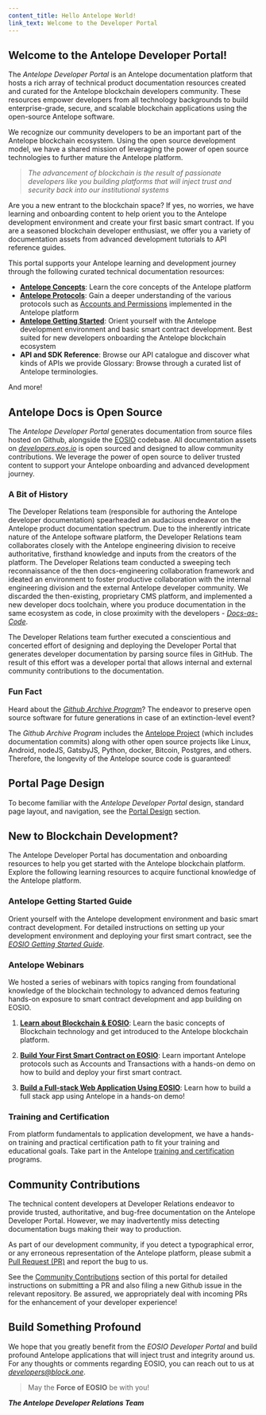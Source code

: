 ```yaml
---
content_title: Hello Antelope World!
link_text: Welcome to the Developer Portal
---
```


## Welcome to the Antelope Developer Portal!

The *Antelope Developer Portal* is an Antelope documentation platform that hosts a rich array of technical product documentation resources created and curated for the Antelope blockchain developers community. These resources empower developers from all technology backgrounds to build enterprise-grade, secure, and scalable blockchain applications using the open-source Antelope software.

We recognize our community developers to be an important part of the Antelope blockchain ecosystem. Using the open source development model, we have a shared mission of leveraging the power of open source technologies to further mature the Antelope platform.

> *The advancement of blockchain is the result of passionate developers like you building platforms that will inject trust and security back into our institutional systems*

Are you a new entrant to the blockchain space? If yes, no worries, we have learning and onboarding content to help orient you to the Antelope development environment and create your first basic smart contract. If you are a seasoned blockchain developer enthusiast, we offer you a variety of documentation assets from advanced development tutorials to API reference guides.

This portal supports your Antelope learning and development journey through the following curated technical documentation resources:

* [**Antelope Concepts**](../20_introduction-to-eosio): Learn the core concepts of the Antelope platform
* [**Antelope Protocols**](../60_protocol-guides): Gain a deeper understanding of the various protocols such as [Accounts and Permissions](../60_protocol-guides/40_accounts_and_permissions.md) implemented in the Antelope platform
* [**Antelope Getting Started**](../30_getting-started-guide): Orient yourself with the Antelope development environment and basic smart contract development. Best suited for new developers onboarding the Antelope blockchain ecosystem
* **API and SDK Reference**: Browse our API catalogue and discover what kinds of APIs we provide
Glossary: Browse through a curated list of Antelope terminologies.

And more!

## Antelope Docs is Open Source

The *Antelope Developer Portal* generates documentation from source files hosted on Github, alongside the [EOSIO](https://github.com/EOSIO) codebase. All documentation assets on [*developers.eos.io*](https://developers.eos.io/) is open sourced and designed to allow community contributions. We leverage the power of open source to deliver trusted content to support your Antelope onboarding and advanced development journey.

### A Bit of History

The Developer Relations team (responsible for authoring the Antelope developer documentation) spearheaded an audacious endeavor on the Antelope product documentation spectrum. Due to the inherently intricate nature of the Antelope software platform, the Developer Relations team collaborates closely with the Antelope engineering division to receive authoritative, firsthand knowledge and inputs from the creators of the platform. The Developer Relations team conducted a sweeping tech reconnaissance of the then docs-engineering collaboration framework and ideated an environment to foster productive collaboration with the internal engineering division and the external Antelope developer community. We discarded the then-existing, proprietary CMS platform, and implemented a new developer docs toolchain, where you produce documentation in the same ecosystem as code, in close proximity with the developers - [*Docs-as-Code*](https://www.docslikecode.com/).

The Developer Relations team further executed a conscientious and concerted effort of designing and deploying the Developer Portal that generates developer documentation by parsing source files in GitHub. The result of this effort was a developer portal that allows internal and external community contributions to the documentation.

### Fun Fact

Heard about the [*Github Archive Program*](https://archiveprogram.github.com/)? The endeavor to preserve open source software for future generations in case of an extinction-level event? 

The *Github Archive Program* includes the [Antelope Project](https://github.com/EOSIO) (which includes documentation commits) along with other open source projects like Linux, Android, nodeJS, GatsbyJS, Python, docker, Bitcoin, Postgres, and others. Therefore, the longevity of the Antelope source code is guaranteed!

## Portal Page Design

To become familiar with the *Antelope Developer Portal* design, standard page layout, and navigation, see the [Portal Design](10_portal-design) section.

## New to Blockchain Development?

The Antelope Developer Portal has documentation and onboarding resources to help you get started with the Antelope blockchain platform. Explore the following learning resources to acquire functional knowledge of the Antelope platform.

### Antelope Getting Started Guide 
Orient yourself with the Antelope development environment and basic smart contract development. For detailed instructions on setting up your development environment and deploying your first smart contract, see the [_EOSIO Getting Started Guide_](../30_getting-started-guide). 

### Antelope Webinars
We hosted a series of webinars with topics ranging from foundational knowledge of the blockchain technology to advanced demos featuring hands-on exposure to smart contract development and app building on EOSIO.

1. [**Learn about Blockchain & EOSIO**](https://eos.io/webinars/learn-about-blockchain-eosio/):
Learn the basic concepts of Blockchain technology and get introduced to the Antelope blockchain platform. 

2. [**Build Your First Smart Contract on EOSIO**](https://eos.io/webinars/build-your-first-smart-contract-on-eosio/): 
Learn important Antelope protocols such as Accounts and Transactions with a hands-on demo on how to build and deploy your first smart contract. 

3. [**Build a Full-stack Web Application Using EOSIO**](https://eos.io/webinars/build-a-full-stack-web-application-using-eosio/): 
Learn how to build a full stack app using Antelope in a hands-on demo! 

### Training and Certification
From platform fundamentals to application development, we have a hands-on training and practical certification path to fit your training and educational goals. Take part in the Antelope [training and certification](https://eos.io/eosio-for-business/training-certification/) programs.


## Community Contributions

The technical content developers at Developer Relations endeavor to provide trusted, authoritative, and bug-free documentation on the Antelope Developer Portal. However, we may inadvertently miss detecting documentation bugs making their way to production.  

As part of our development community, if you detect a typographical error, or any erroneous representation of the Antelope platform, please submit a [Pull Request (PR)](https://docs.github.com/en/free-pro-team@latest/github/collaborating-with-issues-and-pull-requests/creating-a-pull-request) and report the bug to us. 

See the [Community Contributions](20_community-contributions) section of this portal for detailed instructions on submitting a PR and also filing a new Github issue in the relevant repository. Be assured, we appropriately deal with incoming PRs for the enhancement of your developer experience! 

## Build Something Profound

We hope that you greatly benefit from the _EOSIO Developer Portal_ and build profound Antelope applications that will inject trust and integrity around us. For any thoughts or comments regarding EOSIO, you can reach out to us at [_developers@block.one_](mailto:developers@block.one).

> May the **Force of EOSIO** be with you!

***The Antelope Developer Relations Team*** 
